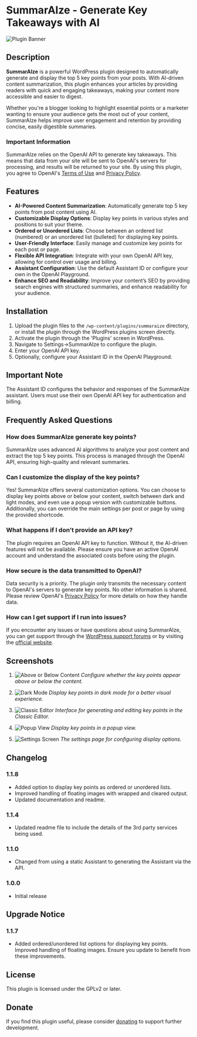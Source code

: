 # SummarAIze - Generate Key Takeaways with AI

![Plugin Banner](assets/banner-772x250.png)

## Description

**SummarAIze** is a powerful WordPress plugin designed to automatically generate and display the top 5 key points from your posts. With AI-driven content summarization, this plugin enhances your articles by providing readers with quick and engaging takeaways, making your content more accessible and easier to digest.

Whether you're a blogger looking to highlight essential points or a marketer wanting to ensure your audience gets the most out of your content, SummarAIze helps improve user engagement and retention by providing concise, easily digestible summaries.

### Important Information

SummarAIze relies on the OpenAI API to generate key takeaways. This means that data from your site will be sent to OpenAI's servers for processing, and results will be returned to your site. By using this plugin, you agree to OpenAI's [Terms of Use](https://openai.com/terms) and [Privacy Policy](https://openai.com/privacy).

## Features

- **AI-Powered Content Summarization**: Automatically generate top 5 key points from post content using AI.
- **Customizable Display Options**: Display key points in various styles and positions to suit your theme.
- **Ordered or Unordered Lists**: Choose between an ordered list (numbered) or an unordered list (bulleted) for displaying key points.
- **User-Friendly Interface**: Easily manage and customize key points for each post or page.
- **Flexible API Integration**: Integrate with your own OpenAI API key, allowing for control over usage and billing.
- **Assistant Configuration**: Use the default Assistant ID or configure your own in the OpenAI Playground.
- **Enhance SEO and Readability**: Improve your content’s SEO by providing search engines with structured summaries, and enhance readability for your audience.

## Installation

1. Upload the plugin files to the `/wp-content/plugins/summaraize` directory, or install the plugin through the WordPress plugins screen directly.
2. Activate the plugin through the 'Plugins' screen in WordPress.
3. Navigate to Settings->SummarAIze to configure the plugin.
4. Enter your OpenAI API key.
5. Optionally, configure your Assistant ID in the OpenAI Playground.

## Important Note

The Assistant ID configures the behavior and responses of the SummarAIze assistant. Users must use their own OpenAI API key for authentication and billing.

## Frequently Asked Questions

### How does SummarAIze generate key points?

SummarAIze uses advanced AI algorithms to analyze your post content and extract the top 5 key points. This process is managed through the OpenAI API, ensuring high-quality and relevant summaries.

### Can I customize the display of the key points?

Yes! SummarAIze offers several customization options. You can choose to display key points above or below your content, switch between dark and light modes, and even use a popup version with customizable buttons. Additionally, you can override the main settings per post or page by using the provided shortcode.

### What happens if I don’t provide an API key?

The plugin requires an OpenAI API key to function. Without it, the AI-driven features will not be available. Please ensure you have an active OpenAI account and understand the associated costs before using the plugin.

### How secure is the data transmitted to OpenAI?

Data security is a priority. The plugin only transmits the necessary content to OpenAI's servers to generate key points. No other information is shared. Please review OpenAI's [Privacy Policy](https://openai.com/privacy) for more details on how they handle data.

### How can I get support if I run into issues?

If you encounter any issues or have questions about using SummarAIze, you can get support through the [WordPress support forums](https://wordpress.org/support/plugin/summaraize) or by visiting the [official website](https://oneclickcontent.com).

## Screenshots

1. ![Above or Below Content](assets/above-or-below-content.png)
   *Configure whether the key points appear above or below the content.*

2. ![Dark Mode](assets/dark-mode.png)
   *Display key points in dark mode for a better visual experience.*

3. ![Classic Editor](assets/classic-editor.png)
   *Interface for generating and editing key points in the Classic Editor.*

4. ![Popup View](assets/popup-view.png)
   *Display key points in a popup view.*

5. ![Settings Screen](assets/settings-screen.png)
   *The settings page for configuring display options.*

## Changelog

### 1.1.8
* Added option to display key points as ordered or unordered lists.
* Improved handling of floating images with wrapped and cleared output.
* Updated documentation and readme.

### 1.1.4
* Updated readme file to include the details of the 3rd party services being used.

### 1.1.0
* Changed from using a static Assistant to generating the Assistant via the API.

### 1.0.0
* Initial release

## Upgrade Notice

### 1.1.7
* Added ordered/unordered list options for displaying key points. Improved handling of floating images. Ensure you update to benefit from these improvements.

## License

This plugin is licensed under the GPLv2 or later.

## Donate

If you find this plugin useful, please consider [donating](https://oneclickcontent.com/donate/) to support further development.
